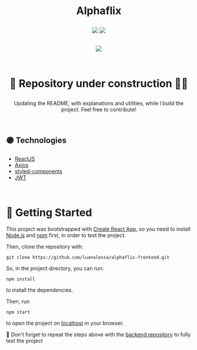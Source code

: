 # <p align = "center"> Alphaflix </p>
<p align = "center">
<img src="https://img.shields.io/badge/author-luanalessa-4dae71?style=flat-square" />
 <img src="https://img.shields.io/github/languages/count/luanalessa/alphaflix-frontend?color=4dae71&style=flat-square" />

</br>
<br/>
<p align="center"><img src="https://user-images.githubusercontent.com/72531277/136117240-ed13ac4f-3f27-45a9-b455-5649c7a3b556.png"/></p>

</br>

<h1><p align="center"> 🚧 Repository under construction 👷‍♀️</p></h1>
<p align="center">Updating the README, with explanations and utilities, while I build the project. Feel free to contribute!</p>

<br/>

## <p align = "left"> 🟣 Technologies</p>

- [ReactJS](https://reactjs.org/)
- [Axios](https://axios-http.com/docs/intro)
- [styled-components](https://styled-components.com//)
- [JWT](https://jwt.io/)



</br>

# 🏁 Getting Started 

This project was bootstrapped with [Create React App](https://github.com/facebook/create-react-app), so you need to install [Node.js](https://nodejs.org/en/download/) and [npm](https://www.npmjs.com/) first, in order to test the project.

Then, clone the repository with:

```
git clone https://github.com/luanalessa/alphaflix-frontend.git
```

So, in the project directory, you can run:

```
npm install
```
to install the dependencies.

Then, run

```
npm start
```

to open the project on [localhost](http://localhost:3000) in your browser.

:stop_sign: Don't forget to repeat the steps above with the [backend repository](https://github.com/luanalessa/alphaflix-backend.git) to fully test the project
